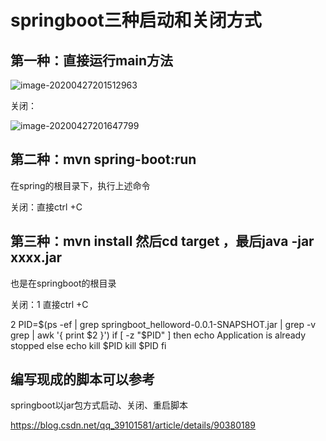# 		springboot三种启动和关闭方式

## 第一种：直接运行main方法

![image-20200427201512963](C:\Users\wxc\AppData\Roaming\Typora\typora-user-images\image-20200427201512963.png)

关闭：

![image-20200427201647799](C:\Users\wxc\AppData\Roaming\Typora\typora-user-images\image-20200427201647799.png)

## 第二种：mvn spring-boot:run

在spring的根目录下，执行上述命令

关闭：直接ctrl +C

## 第三种：mvn install 然后cd target ，最后java -jar   xxxx.jar

也是在springboot的根目录

关闭：1 直接ctrl +C

2 PID=$(ps -ef | grep springboot_helloword-0.0.1-SNAPSHOT.jar | grep -v grep | awk '{ print $2 }') if [ -z "$PID" ] then    echo Application is already stopped else    echo kill $PID    kill $PID fi



## 编写现成的脚本可以参考

springboot以jar包方式启动、关闭、重启脚本

https://blog.csdn.net/qq_39101581/article/details/90380189